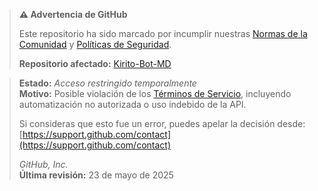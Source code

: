 > **⚠️ Advertencia de GitHub**
>
> Este repositorio ha sido marcado por incumplir nuestras [Normas de la Comunidad](https://docs.github.com/es/site-policy/github-terms/github-community-guidelines) y [Políticas de Seguridad](https://docs.github.com/es/code-security/getting-started/github-security-features).
>
> **Repositorio afectado:** [Kirito-Bot-MD](https://github.com/BrayanOFC/Kirito-Bot-MD)

> **Estado:** *Acceso restringido temporalmente*  
> **Motivo:** Posible violación de los [Términos de Servicio](https://docs.github.com/es/site-policy/github-terms/github-terms-of-service), incluyendo automatización no autorizada o uso indebido de la API.
>
> Si consideras que esto fue un error, puedes apelar la decisión desde: [https://support.github.com/contact](https://support.github.com/contact)
>
> _GitHub, Inc._  
> **Última revisión:** 23 de mayo de 2025